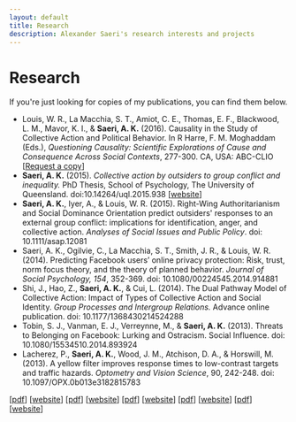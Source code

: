 ```yaml
---
layout: default
title: Research
description: Alexander Saeri's research interests and projects
---
```


# Research

If you're just looking for copies of my publications, you can find them below.

- Louis, W. R., La Macchia, S. T., Amiot, C. E., Thomas, E. F., Blackwood, L. M., Mavor, K. I., & **Saeri, A. K.** (2016). Causality in the Study of Collective Action and Political Behavior. In R Harre, F. M. Moghaddam (Eds.), *Questioning Causality: Scientific Explorations of Cause and Consequence Across Social Contexts*, 277-300. CA, USA: ABC-CLIO [[Request a copy](alexander@aksaeri.com)]
- **Saeri, A. K.** (2015). *Collective action by outsiders to group conflict and inequality.* PhD Thesis, School of Psychology, The University of Queensland. doi:10.14264/uql.2015.938 [[website](http://dx.doi.org/http://dx.doi.org/10.14264/uql.2015.938)]
- **Saeri, A. K.**, Iyer, A., & Louis, W. R. (2015). Right-Wing Authoritarianism and Social Dominance Orientation predict outsiders' responses to an external group conflict: implications for identification, anger, and collective action. *Analyses of Social Issues and Public Policy*. doi:  10.1111/asap.12081 
- Saeri, A. K.</strong>, Ogilvie, C., La Macchia, S. T., Smith, J. R., & Louis, W. R. (2014). Predicting Facebook users’ online privacy protection: Risk, trust, norm focus theory, and the theory of planned behavior. *Journal of Social Psychology, 154*, 352-369. doi:  10.1080/00224545.2014.914881 
- Shi, J., Hao, Z., <strong>Saeri, A. K.</strong>, & Cui, L. (2014). The Dual Pathway Model of Collective Action: Impact of Types of Collective Action and Social Identity. <em>Group Processes and Intergroup Relations.</em> Advance online publication. doi: 10.1177/1368430214524288 
- Tobin, S. J., Vanman, E. J., Verreynne, M., & **Saeri, A. K.** (2013). Threats to Belonging on Facebook: Lurking and Ostracism. Social Influence. doi: 10.1080/15534510.2014.893924
- Lacherez, P., **Saeri, A. K.**, Wood, J. M., Atchison, D. A., & Horswill, M. (2013). A yellow filter improves response times to low-contrast targets and traffic hazards. *Optometry and Vision Science*, 90, 242-248. doi: 10.1097/OPX.0b013e3182815783 
		
[<a href="files/publications/SaeriIyerLouis2015_ideologycollectiveaction.pdf">pdf</a>] [<a href="http://onlinelibrary.wiley.com/doi/10.1111/asap.12081/full">website</a>]</li>
[<a href="files/publications/SaeriOgilvieLaMacchiaSmithLouis2014_facebook.pdf">pdf</a>]
 [<a href="http://www.tandfonline.com/doi/abs/10.1080/00224545.2014.914881">website</a>]</li>
 [<a href="files/publications/ShiHaoSaeriCui2014_dualpathway.pdf">pdf</a>] [<a href="http://gpi.sagepub.com/content/early/2014/03/12/1368430214524288.abstract">website</a>]</li>
  [<a href="files/publications/TobinVanmanVerreynneSaeri2014_belonging.pdf">pdf</a>] [<a href="http://www.tandfonline.com/doi/abs/10.1080/15534510.2014.893924">website</a>]</li>
  [<a href="files/publications/LacherezSaeriWoodAtchisonHorswill2013_yellowfilter.pdf">pdf</a>] [<a href="http://journals.lww.com/optvissci/Abstract/2013/03000/A_Yellow_Filter_Improves_Response_Times_to.9.aspx">website</a>]</li>
